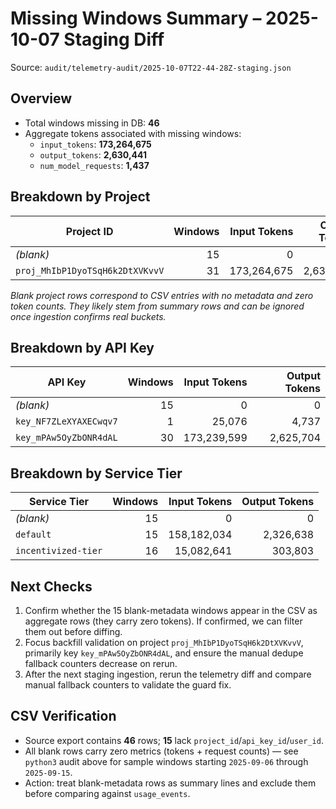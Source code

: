 # Missing Windows Summary – 2025-10-07 Staging Diff

Source: `audit/telemetry-audit/2025-10-07T22-44-28Z-staging.json`

## Overview
- Total windows missing in DB: **46**
- Aggregate tokens associated with missing windows:
  - `input_tokens`: **173,264,675**
  - `output_tokens`: **2,630,441**
  - `num_model_requests`: **1,437**

## Breakdown by Project
| Project ID | Windows | Input Tokens | Output Tokens |
| --- | ---: | ---: | ---: |
| *(blank)* | 15 | 0 | 0 |
| `proj_MhIbP1DyoTSqH6k2DtXVKvvV` | 31 | 173,264,675 | 2,630,441 |

*Blank project rows correspond to CSV entries with no metadata and zero token counts. They likely stem from summary rows and can be ignored once ingestion confirms real buckets.*

## Breakdown by API Key
| API Key | Windows | Input Tokens | Output Tokens |
| --- | ---: | ---: | ---: |
| *(blank)* | 15 | 0 | 0 |
| `key_NF7ZLeXYAXECwqv7` | 1 | 25,076 | 4,737 |
| `key_mPAw5OyZbONR4dAL` | 30 | 173,239,599 | 2,625,704 |

## Breakdown by Service Tier
| Service Tier | Windows | Input Tokens | Output Tokens |
| --- | ---: | ---: | ---: |
| *(blank)* | 15 | 0 | 0 |
| `default` | 15 | 158,182,034 | 2,326,638 |
| `incentivized-tier` | 16 | 15,082,641 | 303,803 |

## Next Checks
1. Confirm whether the 15 blank-metadata windows appear in the CSV as aggregate rows (they carry zero tokens). If confirmed, we can filter them out before diffing.
2. Focus backfill validation on project `proj_MhIbP1DyoTSqH6k2DtXVKvvV`, primarily key `key_mPAw5OyZbONR4dAL`, and ensure the manual dedupe fallback counters decrease on rerun.
3. After the next staging ingestion, rerun the telemetry diff and compare manual fallback counters to validate the guard fix.

## CSV Verification
- Source export contains **46** rows; **15** lack `project_id`/`api_key_id`/`user_id`.
- All blank rows carry zero metrics (tokens + request counts) — see `python3` audit above for sample windows starting `2025-09-06` through `2025-09-15`.
- Action: treat blank-metadata rows as summary lines and exclude them before comparing against `usage_events`.
